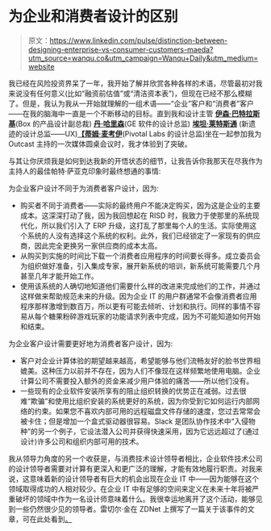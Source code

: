 # 为企业和消费者设计的区别

> 原文：<https://www.linkedin.com/pulse/distinction-between-designing-enterprise-vs-consumer-customers-maeda?utm_source=wanqu.co&utm_campaign=Wanqu+Daily&utm_medium=website>

我已经在风险投资界呆了一年，我开始了解并欣赏各种各样的术语，尽管最初对我来说没有任何意义(比如“融资前估值”或“清洁资本表”)，但现在已经不那么模糊了。但是，我认为我从一开始就理解的一组术语——“企业”客户和“消费者”客户——在我的脑海中一直是一个不断移动的目标。直到我和设计主管 [**伊森·巴特拉斯基**](https://twitter.com/ethanjb)(Box 的产品设计副总裁) [**丹·哈里森**](https://twitter.com/danharrelson)(GE 软件的设计总监) **[埃坦·莱特斯通](https://twitter.com/zaqintosh)** (新遗迹的设计总监——UX)[**【蒂姆·麦考伊**](https://twitter.com/seriouslynow)(Pivotal Labs 的设计总监)坐在一起参加我为 Outcast 主持的一次媒体圆桌会议时，我才体验到了突破。

与其让你厌烦我是如何到达我新的开悟状态的细节，让我告诉你我那天在尽我作为主持人的最佳帕特·萨亚克印象时最终想通的事情:

为企业客户设计不同于为消费者客户设计，因为:

*   购买者不同于消费者——实际的最终用户不能决定购买，因为这是企业的主要成本。这深深打动了我，因为我回想起在 RISD 时，我致力于使那里的系统现代化，所以我们引入了 ERP 升级，这打乱了那里每个人的生活。实际使用这个系统的人没有选择这个系统的权利。此外，我们已经锁定了一家现有的供应商，因此完全更换另一家供应商的成本太高。
*   从购买到实施的时间比下载一个消费者应用程序的时间要长得多。成立委员会为组织做好准备，引入集成专家，展开新系统的培训，新系统可能需要几个月甚至几年才能开始工作。
*   使用该系统的人确切地知道他们需要什么样的改进来完成他们的工作，并通过这样做来帮助规范未来的升级。因为企业 IT 的用户群通常不会像消费者应用程序那样激增到数百万，所以更有可能去倾听、计划和执行。同样的事情不容易从每个糖果粉碎游戏玩家的功能请求列表中完成，因为不可能知道如何开始和结束。

为企业客户设计需要更好地为消费者客户设计，因为:

*   客户对企业计算体验的期望越来越高，希望能够与他们流畅友好的脸书世界相媲美。这种压力以前并不存在，因为人们不像现在这样频繁地使用电脑。企业计算公司不需要投入额外的资金来减少用户体验的痛苦——所以他们没有。
*   一些现有的企业软件安装所享有的阻止组织转换的优势正在减弱。过去很难“欺骗”和使用比组织安装的系统更好的系统，因为你受到它如何运行内部网络的约束。如果您不喜欢内部可用的远程磁盘文件存储的速度，您过去常常会被卡住；但是增加一个盒式驱动器很容易。Slack 是团队协作技术中“入侵物种”的另一个例子，它设法潜入公司并获得快速采用，因为它远远超过了(通过设计)许多公司和组织内部可用的技术。

我从领导力角度的另一个收获是，与消费技术设计领导者相比，企业软件技术公司的设计领导者需要对计算有更深入和更广泛的理解，才能有效地履行职责。对我来说，这意味着新的设计领导者有巨大的机会出现在企业 IT 中——因为能够在这个领域取得成功的人相对较少。在企业 IT 中有足够的空间来定义在未来十年将被严重破坏的领域中作为一名设计师意味着什么。我很幸运地离开了这个活动，能够见到一些仍然很少见的领导者。雷切尔·金在 ZDNet 上撰写了一篇关于该事件的文章，可在此处看到[。](http://www.zdnet.com/article/engineering-design-need-to-go-hand-in-hand-for-enterprise-software-execs/)